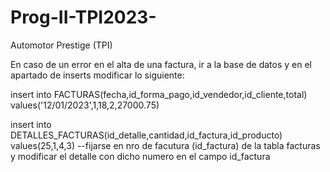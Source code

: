# Prog-II-TPI2023-
Automotor Prestige (TPI)

En caso de un error en el alta de una factura, ir a la base de datos y en el apartado de inserts modificar lo siguiente:

insert into FACTURAS(fecha,id_forma_pago,id_vendedor,id_cliente,total) values('12/01/2023',1,18,2,27000.75)

insert into DETALLES_FACTURAS(id_detalle,cantidad,id_factura,id_producto) values(25,1,4,3) 
--fijarse en nro de facutura (id_factura) de la tabla facturas y modificar el detalle con dicho numero en el campo id_factura 
